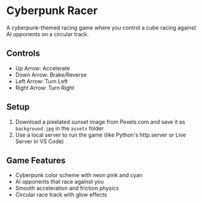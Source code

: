 # Cyberpunk Racer

A cyberpunk-themed racing game where you control a cube racing against AI opponents on a circular track.

## Controls
- Up Arrow: Accelerate
- Down Arrow: Brake/Reverse
- Left Arrow: Turn Left
- Right Arrow: Turn Right

## Setup
1. Download a pixelated sunset image from Pexels.com and save it as `background.jpg` in the `assets` folder
2. Use a local server to run the game (like Python's http.server or Live Server in VS Code)

## Game Features
- Cyberpunk color scheme with neon pink and cyan
- AI opponents that race against you
- Smooth acceleration and friction physics
- Circular race track with glow effects
